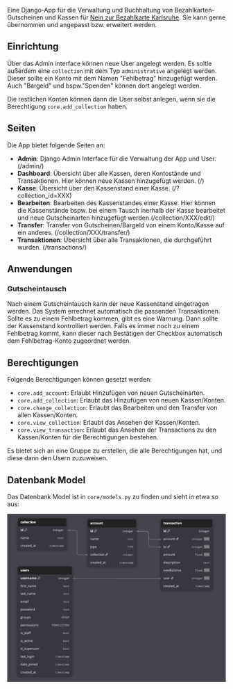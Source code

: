 Eine Django-App für die Verwaltung und Buchhaltung von Bezahlkarten-Gutscheinen und Kassen für [Nein zur Bezahlkarte Karlsruhe](https://nein-zur-bezahlkarte-karlsruhe.de/).
Sie kann gerne übernommen und angepasst bzw. erweitert werden.

## Einrichtung
Über das Admin interface können neue User angelegt werden.
Es soltle außerdem eine `collection` mit dem Typ `administrative` angelegt werden.
Dieser sollte ein Konto mit dem Namen "Fehlbetrag" hinzugefügt werden.
Auch "Bargeld" und bspw."Spenden" können dort angelegt werden.

Die restlichen Konten können dann die User selbst anlegen, wenn sie die Berechtigung `core.add_collection` haben.

## Seiten
Die App bietet folgende Seiten an:
- **Admin**: Django Admin Interface für die Verwaltung der App und User. (/admin/)
- **Dashboard**: Übersicht über alle Kassen, deren Kontostände und Transaktionen. Hier können neue Kassen hinzugefügt werden. (/)
- **Kasse**: Übersicht über den Kassenstand einer Kasse. (/?collection_id=XXX)
- **Bearbeiten**: Bearbeiten des Kassenstandes einer Kasse. Hier können die Kassenstände bspw. bei einem Tausch inerhalb der Kasse bearbeitet und neue Gutscheinarten hinzugefügt werden.(/collection/XXX/edit/)
- **Transfer**: Transfer von Gutscheinen/Bargeld von einem Konto/Kasse auf ein anderes. (/collection/XXX/transfer/)
- **Transaktionen**: Übersicht über alle Transaktionen, die durchgeführt wurden. (/transactions/)

## Anwendungen
### Gutscheintausch
Nach einem Gutscheintausch kann der neue Kassenstand eingetragen werden.
Das System errechnet automatisch die passenden Transaktionen.
Sollte es zu einem Fehlbetrag kommen, gibt es eine Warnung.
Dann sollte der Kassenstand kontrolliert werden.
Falls es immer noch zu einem Fehlbetrag kommt, kann dieser nach Bestätigen der Checkbox automatisch dem Fehlbetrag-Konto zugeordnet werden.

## Berechtigungen
Folgende Berechtigungen können gesetzt werden:
- `core.add_account`: Erlaubt Hinzufügen von neuen Gutscheinarten.
- `core.add_collection`: Erlaubt das Hinzufügen von neuen Kassen/Konten.
- `core.change_collection`: Erlaubt das Bearbeiten und den Transfer von allen Kassen/Konten.
- `core.view_collection`: Erlaubt das Ansehen der Kassen/Konten.
- `core.view_transaction`: Erlaubt das Ansehen der Transactions zu den Kassen/Konten für die Berechtigungen bestehen.

Es bietet sich an eine Gruppe zu erstellen, die alle Berechtigungen hat, und diese dann den Usern zuzuweisen.

## Datenbank Model
 Das Datenbank Model ist in `core/models.py` zu finden und sieht in etwa so aus:
 
![db-diagram.png](db-diagram.png)